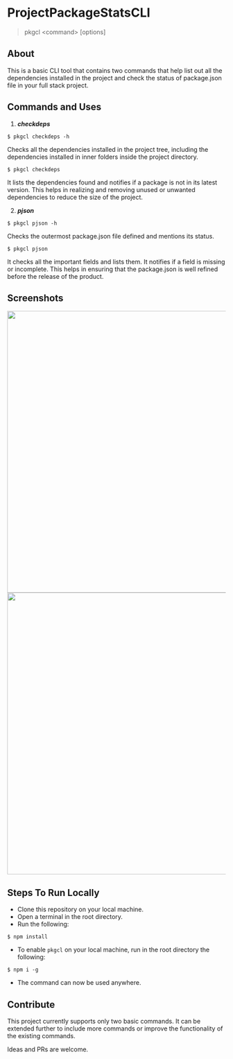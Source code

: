 # ProjectPackageStatsCLI
>pkgcl \<command\> [options]

## About
This is a basic CLI tool that contains two commands that help list out all the dependencies installed in the project and check the status of package.json file in your full stack project.

## Commands and Uses
1. ***checkdeps***
```
$ pkgcl checkdeps -h
```
Checks all the dependencies installed in the project tree, including the dependencies installed in inner folders inside the project directory.
```
$ pkgcl checkdeps
```
It lists the dependencies found and notifies if a package is not in its latest version. This helps in realizing and removing unused or unwanted dependencies to reduce the size of the project.

2. ***pjson***
```
$ pkgcl pjson -h
```
Checks the outermost package.json file defined and mentions its status.
```
$ pkgcl pjson
```
It checks all the important fields and lists them. It notifies if a field is missing or incomplete. This helps in ensuring that the package.json is well refined before the release of the product.

## Screenshots

<img src="https://user-images.githubusercontent.com/58718144/147261580-21504659-83de-4683-ab61-2067e48cffba.png" width="650" />

<img src="https://user-images.githubusercontent.com/58718144/147261643-0d4f3cfc-dfed-40a1-a463-a212ef6a21f5.png" width="650" />

## Steps To Run Locally
* Clone this repository on your local machine.
* Open a terminal in the root directory.
* Run the following:
```
$ npm install
```
* To enable ```pkgcl``` on your local machine, run in the root directory the following:
```
$ npm i -g
```
* The command can now be used anywhere.

## Contribute
This project currently supports only two basic commands. It can be extended further to include more commands or improve the functionality of the existing commands.

Ideas and PRs are welcome.
